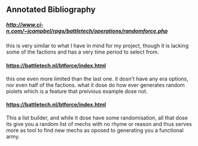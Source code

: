 
## Annotated Bibliography 

##### http://www.ci-n.com/~jcampbel/rpgs/battletech/operations/randomforce.php

<p> this is very similar to what I have in mind for my project, though it is lacking some of the factions and has a very 
time period to select from.</p>

#### https://battletech.nl/btforce/index.html

<p> this one even more limited than the last one. it dosn't have any era options, nor even half of the factions. 
what it dose do how ever generates random piolets which is a feature that preivious example dose not.  </p>

#### https://battletech.nl/btforce/index.html

<p>This a list builder, and while it dose have some randomisation, 
all that dose its give you a random list of mechs with no rhyme or reason and thus serves more as tool to find new mechs as oposed to generating you a functional army. </p>